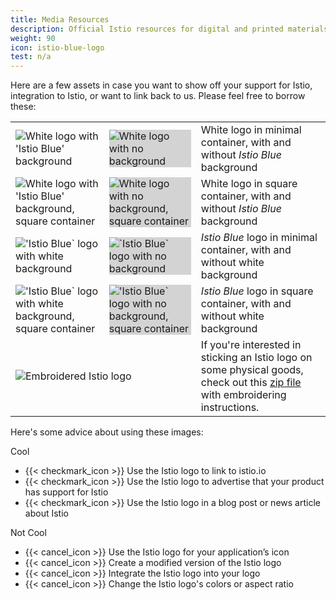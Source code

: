 ```yaml
---
title: Media Resources
description: Official Istio resources for digital and printed materials.
weight: 90
icon: istio-blue-logo
test: n/a
---
```


Here are a few assets in case you want to show off your support for Istio, integration to Istio, or want to link back to
us. Please feel free to borrow these:

<div class="media-resources">

<table>
  <tbody>
    <tr>
      <td class="logo"><img src="/img/istio-whitelogo-bluebackground-unframed.svg" alt="White logo with 'Istio Blue' background"></td>
      <td class="logo"><img style="background-color: lightgrey" src="/img/istio-whitelogo-nobackground-unframed.svg" alt="White logo with no background"></td>
      <td class="desc">White logo in minimal container, with and without <i>Istio Blue</i> background</td>
    </tr>
    <tr>
      <td class="logo"><img src="/img/istio-whitelogo-bluebackground-framed.svg" alt="White logo with 'Istio Blue' background, square container"></td>
      <td class="logo"><img style="background-color: lightgrey" src="/img/istio-whitelogo-nobackground-framed.svg" alt="White logo with no background, square container"></td>
      <td class="desc">White logo in square container, with and without <i>Istio Blue</i> background</td>
    </tr>
    <tr>
      <td class="logo"><img src="/img/istio-bluelogo-whitebackground-unframed.svg" alt="'Istio Blue` logo with white background"></td>
      <td class="logo"><img style="background-color: lightgrey" src="/img/istio-bluelogo-nobackground-unframed.svg" alt="`Istio Blue` logo with no background"></td>
      <td class="desc"><i>Istio Blue</i> logo in minimal container, with and without white background</td>
    </tr>
    <tr>
      <td class="logo"><img src="/img/istio-bluelogo-whitebackground-framed.svg" alt="'Istio Blue` logo with white background, square container"></td>
      <td class="logo"><img style="background-color: lightgrey" src="/img/istio-bluelogo-nobackground-framed.svg" alt="'Istio Blue` logo with no background, square container"></td>
      <td class="desc"><i>Istio Blue</i> logo in square container, with and without white background</td>
    </tr>
    <tr>
      <td class="logo" colspan="2"><img src="/img/istio-embroideredlogo.png" alt="Embroidered Istio logo"></td>
      <td class="desc">If you're interested in sticking an Istio logo on some physical goods, check out this <a href="/misc/embroidering_logo_instructions.zip">zip file</a> with embroidering instructions.</td>
    </tr>
  </tbody>
</table>

Here's some advice about using these images:

<div class="advice">
    <div class="panel">
        <div class="title">
            <div>
                <p>Cool</p>
            </div>
        </div>
        <div class="body">
            <ul>
                <li>{{< checkmark_icon >}} Use the Istio logo to link to istio.io</li>
                <li>{{< checkmark_icon >}} Use the Istio logo to advertise that your product has support for Istio</li>
                <li>{{< checkmark_icon >}} Use the Istio logo in a blog post or news article about Istio</li>
            </ul>
        </div>
    </div>
    <div class="panel">
        <div class="title">
            <div>
                <p>Not Cool</p>
            </div>
        </div>
        <div class="body">
            <ul>
                <li>{{< cancel_icon >}} Use the Istio logo for your application’s icon</li>
                <li>{{< cancel_icon >}} Create a modified version of the Istio logo</li>
                <li>{{< cancel_icon >}} Integrate the Istio logo into your logo</li>
                <li>{{< cancel_icon >}} Change the Istio logo's colors or aspect ratio</li>
            </ul>
        </div>
    </div>
</div>
</div>
